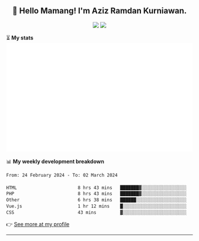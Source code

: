 <h2 align="center">👋 Hello Mamang! I'm Aziz Ramdan Kurniawan.</h2>  
<p align="center">
  <img src="https://komarev.com/ghpvc/?username=azizramdan">
  <img src="https://wakatime.com/badge/user/90056fa0-4c31-4eca-954e-2a3ac05896f9.svg">
</p>
    
⏳ **My stats**  
![](https://raw.githubusercontent.com/azizramdan/github-stats/master/generated/overview.svg#gh-dark-mode-only)

📊 **My weekly development breakdown**
<!--START_SECTION:waka-->

```txt
From: 24 February 2024 - To: 02 March 2024

HTML                       8 hrs 43 mins   ███████▓░░░░░░░░░░░░░░░░░   31.23 %
PHP                        8 hrs 43 mins   ███████▓░░░░░░░░░░░░░░░░░   31.20 %
Other                      6 hrs 38 mins   ██████░░░░░░░░░░░░░░░░░░░   23.79 %
Vue.js                     1 hr 12 mins    █░░░░░░░░░░░░░░░░░░░░░░░░   04.34 %
CSS                        43 mins         ▓░░░░░░░░░░░░░░░░░░░░░░░░   02.61 %
```

<!--END_SECTION:waka-->
👉 [See more at my profile](https://wakatime.com/@azizramdan)
***
